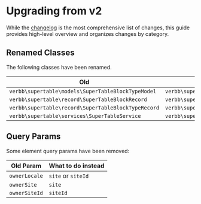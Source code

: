# Upgrading from v2
While the [changelog](https://github.com/verbb/super-table/blob/craft-4/CHANGELOG.md) is the most comprehensive list of changes, this guide provides high-level overview and organizes changes by category.

## Renamed Classes
The following classes have been renamed.

Old | What to do instead
--- | ---
| `verbb\supertable\models\SuperTableBlockTypeModel` | `verbb\supertable\models\SuperTableBlockType`
| `verbb\supertable\record\SuperTableBlockRecord` | `verbb\supertable\record\SuperTableBlock`
| `verbb\supertable\record\SuperTableBlockTypeRecord` | `verbb\supertable\record\SuperTableBlockType`
| `verbb\supertable\services\SuperTableService` | `verbb\supertable\services\Service`

## Query Params
Some element query params have been removed:

Old Param | What to do instead
--- | ---
| `ownerLocale` | `site` or `siteId`
| `ownerSite` | `site`
| `ownerSiteId` | `siteId`

